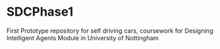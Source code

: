 # SDCPhase1

First Prototype repository for self driving cars, coursework for Designing Intelligent Agents Module in University of Nottingham
